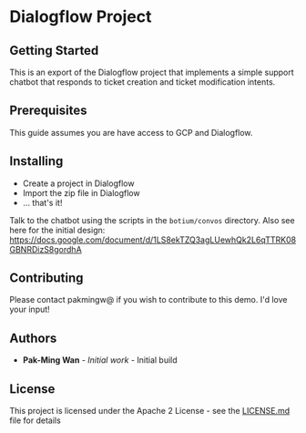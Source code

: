 # Dialogflow Project

## Getting Started

This is an export of the Dialogflow project that implements a simple support chatbot that responds to ticket creation and ticket modification intents.

## Prerequisites

This guide assumes you are have access to GCP and Dialogflow.

## Installing

* Create a project in Dialogflow
* Import the zip file in Dialogflow
* ... that's it!

Talk to the chatbot using the scripts in the `botium/convos` directory. Also see here for the initial design: https://docs.google.com/document/d/1LS8ekTZQ3agLUewhQk2L6qTTRK08GBNRDizS8gordhA

## Contributing

Please contact pakmingw@ if you wish to contribute to this demo. I'd love your input!

## Authors

* **Pak-Ming Wan** - *Initial work* - Initial build

## License

This project is licensed under the Apache 2 License - see the [LICENSE.md](LICENSE.md) file for details

